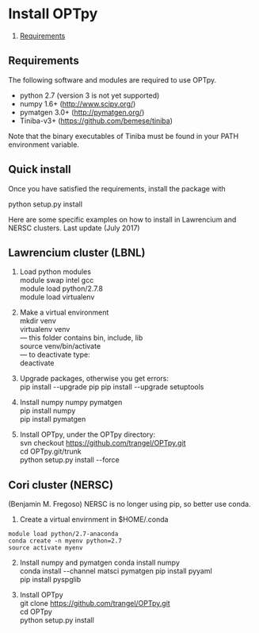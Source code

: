 # Install OPTpy

1. [Requirements](#requirements)

<a id='requirements'></a>
## Requirements

The following software and modules are required to use OPTpy.

  * python 2.7 (version 3 is not yet supported) 
  * numpy 1.6+      (http://www.scipy.org/)
  * pymatgen 3.0+   (http://pymatgen.org/)
  * Tiniba-v3+ (https://github.com/bemese/tiniba)

Note that the binary executables of Tiniba must be found
in your PATH environment variable.

<a id='quick-install'></a>
## Quick install

Once you have satisfied the requirements, install the package with

  python setup.py install

Here are some specific examples on how to install in Lawrencium and NERSC clusters.
Last update (July 2017)

<a id='lawrencium'></a>
## Lawrencium cluster (LBNL)

1. Load python modules  
module swap intel gcc   
module load python/2.7.8   
module load virtualenv   
  
2. Make a virtual environment   
mkdir venv   
virtualenv venv   
        — this folder contains bin, include, lib   
source venv/bin/activate   
        — to deactivate type:   
                deactivate    

3. Upgrade packages, otherwise you get errors:   
pip install --upgrade pip
pip install --upgrade setuptools    

4. Install numpy numpy pymatgen  
pip install numpy   
pip install pymatgen 

5. Install OPTpy, under the OPTpy directory:  
svn checkout https://github.com/trangel/OPTpy.git   
cd OPTpy.git/trunk    
python setup.py install --force     


<a id='cori'></a>
## Cori cluster (NERSC)
(Benjamin M. Fregoso)
NERSC is no longer using pip, so better use conda.  

1. Create a virtual envirnment in $HOME/.conda  
```
module load python/2.7-anaconda 
conda create -n myenv python=2.7  
source activate myenv        
```

2. Install numpy and pymatgen
conda install numpy            
conda install --channel matsci pymatgen
pip install pyyaml   
pip install pyspglib   

3. Install OPTpy  
git clone  https://github.com/trangel/OPTpy.git  
cd OPTpy  
python setup.py install   

